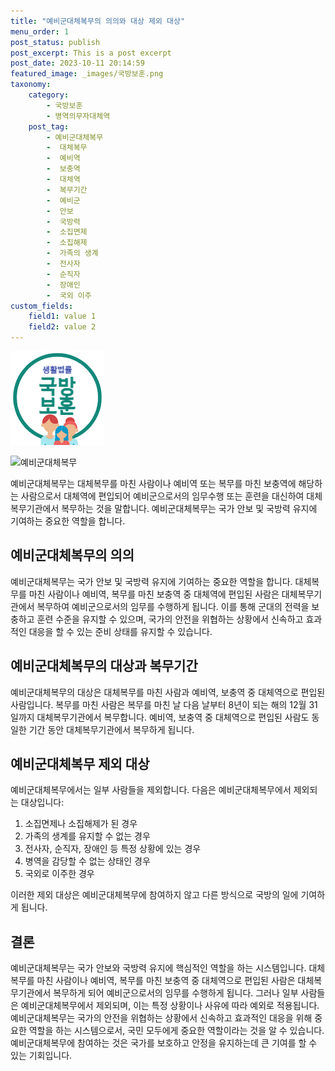 ```yaml
---
title: "예비군대체복무의 의의와 대상 제외 대상"
menu_order: 1
post_status: publish
post_excerpt: This is a post excerpt
post_date: 2023-10-11 20:14:59
featured_image: _images/국방보훈.png
taxonomy:
    category:
        - 국방보훈
        - 병역의무자대체역
    post_tag:
        - 예비군대체복무
        -  대체복무
        -  예비역
        -  보충역
        -  대체역
        -  복무기간
        -  예비군
        -  안보
        -  국방력
        -  소집면제
        -  소집해제
        -  가족의 생계
        -  전사자
        -  순직자
        -  장애인
        -  국외 이주
custom_fields:
    field1: value 1
    field2: value 2
---
```


![국방보훈](/_images/국방보훈.png)

![예비군대체복무](https://example.com/이미지.png)

예비군대체복무는 대체복무를 마친 사람이나 예비역 또는 복무를 마친 보충역에 해당하는 사람으로서 대체역에 편입되어 예비군으로서의 임무수행 또는 훈련을 대신하여 대체복무기관에서 복무하는 것을 말합니다. 예비군대체복무는 국가 안보 및 국방력 유지에 기여하는 중요한 역할을 합니다.

## 예비군대체복무의 의의

예비군대체복무는 국가 안보 및 국방력 유지에 기여하는 중요한 역할을 합니다. 대체복무를 마친 사람이나 예비역, 복무를 마친 보충역 중 대체역에 편입된 사람은 대체복무기관에서 복무하여 예비군으로서의 임무를 수행하게 됩니다. 이를 통해 군대의 전력을 보충하고 훈련 수준을 유지할 수 있으며, 국가의 안전을 위협하는 상황에서 신속하고 효과적인 대응을 할 수 있는 준비 상태를 유지할 수 있습니다.

## 예비군대체복무의 대상과 복무기간

예비군대체복무의 대상은 대체복무를 마친 사람과 예비역, 보충역 중 대체역으로 편입된 사람입니다. 복무를 마친 사람은 복무를 마친 날 다음 날부터 8년이 되는 해의 12월 31일까지 대체복무기관에서 복무합니다. 예비역, 보충역 중 대체역으로 편입된 사람도 동일한 기간 동안 대체복무기관에서 복무하게 됩니다.

## 예비군대체복무 제외 대상

예비군대체복무에서는 일부 사람들을 제외합니다. 다음은 예비군대체복무에서 제외되는 대상입니다:

1. 소집면제나 소집해제가 된 경우
2. 가족의 생계를 유지할 수 없는 경우
3. 전사자, 순직자, 장애인 등 특정 상황에 있는 경우
4. 병역을 감당할 수 없는 상태인 경우
5. 국외로 이주한 경우

이러한 제외 대상은 예비군대체복무에 참여하지 않고 다른 방식으로 국방의 일에 기여하게 됩니다.

## 결론

예비군대체복무는 국가 안보와 국방력 유지에 핵심적인 역할을 하는 시스템입니다. 대체복무를 마친 사람이나 예비역, 복무를 마친 보충역 중 대체역으로 편입된 사람은 대체복무기관에서 복무하게 되어 예비군으로서의 임무를 수행하게 됩니다. 그러나 일부 사람들은 예비군대체복무에서 제외되며, 이는 특정 상황이나 사유에 따라 예외로 적용됩니다. 예비군대체복무는 국가의 안전을 위협하는 상황에서 신속하고 효과적인 대응을 위해 중요한 역할을 하는 시스템으로서, 국민 모두에게 중요한 역할이라는 것을 알 수 있습니다. 예비군대체복무에 참여하는 것은 국가를 보호하고 안정을 유지하는데 큰 기여를 할 수 있는 기회입니다.
